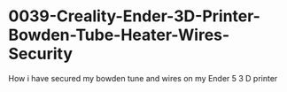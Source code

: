 # 0039-Creality-Ender-3D-Printer-Bowden-Tube-Heater-Wires-Security
How i have secured my bowden tune and wires on my Ender 5 3 D printer
